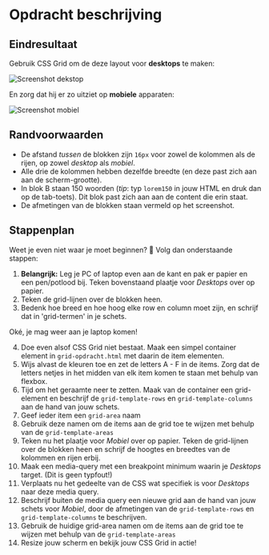# Opdracht beschrijving

## Eindresultaat

Gebruik CSS Grid om de deze layout voor **desktops** te maken:

![Screenshot dekstop](./assets/screenshot-desktop.png)

En zorg dat hij er zo uitziet op **mobiele** apparaten:

![Screenshot mobiel](./assets/screenshot-mobiel.png)

## Randvoorwaarden

* De afstand _tussen_ de blokken zijn `16px` voor zowel de kolommen als de rijen, op zowel _desktop_ als _mobiel_.
* Alle drie de kolommen hebben dezelfde breedte (en deze past zich aan aan de scherm-grootte).
* In blok B staan 150 woorden (_tip_: typ `lorem150` in jouw HTML en druk dan op de tab-toets). Dit blok past zich aan
  aan de content die erin staat.
* De afmetingen van de blokken staan vermeld op het screenshot.

## Stappenplan

Weet je even niet waar je moet beginnen? 🤯 Volg dan onderstaande stappen:

1. **Belangrijk:** Leg je PC of laptop even aan de kant en pak er papier en een pen/potlood bij. Teken bovenstaand
   plaatje voor _Desktops_ over op papier.
2. Teken de grid-lijnen over de blokken heen.
3. Bedenk hoe breed en hoe hoog elke row en column moet zijn, en schrijf dat in 'grid-termen' in je schets.

Oké, je mag weer aan je laptop komen!

4. Doe even alsof CSS Grid niet bestaat. Maak een simpel container element in `grid-opdracht.html` met daarin de item
   elementen.
5. Wijs alvast de kleuren toe en zet de letters A - F in de items. Zorg dat de letters netjes in het midden van elk item
   komen te staan met behulp van flexbox.
6. Tijd om het geraamte neer te zetten. Maak van de container een grid-element en beschrijf de `grid-template-rows`
   en `grid-template-columns` aan de hand van jouw schets.
7. Geef ieder item een `grid-area` naam
8. Gebruik deze namen om de items aan de grid toe te wijzen met behulp van de `grid-template-areas`
9. Teken nu het plaatje voor _Mobiel_ over op papier. Teken de grid-lijnen over de blokken heen en schrijf de hoogtes en
   breedtes van de kolommen en rijen erbij.
10. Maak een media-query met een breakpoint minimum waarin je _Desktops_ target. (Dit is geen typfout!)
11. Verplaats nu het gedeelte van de CSS wat specifiek is voor _Desktops_ naar deze media query.
12. Beschrijf buiten de media query een nieuwe grid aan de hand van jouw schets voor _Mobiel_, door de afmetingen van
    de `grid-template-rows` en `grid-template-columns` te beschrijven.
13. Gebruik de huidige grid-area namen om de items aan de grid toe te wijzen met behulp van de `grid-template-areas`
14. Resize jouw scherm en bekijk jouw CSS Grid in actie!
